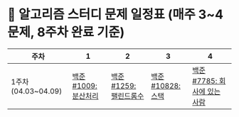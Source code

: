 # 📅 알고리즘 스터디 문제 일정표 (매주 3~4문제, 8주차 완료 기준)

| 주차 | 1 | 2 | 3 | 4 |
|------|------------------------------|------------------|------------------|------------------|
| 1주차 (04.03~04.09) | [백준#1009: 분산처리](https://www.acmicpc.net/problem/1009) | [백준#1259: 팰린드롬수](https://www.acmicpc.net/problem/1259) | [백준#10828: 스택](https://www.acmicpc.net/problem/10828) | [백준#7785: 회사에 있는 사람](https://www.acmicpc.net/problem/7785) | 
